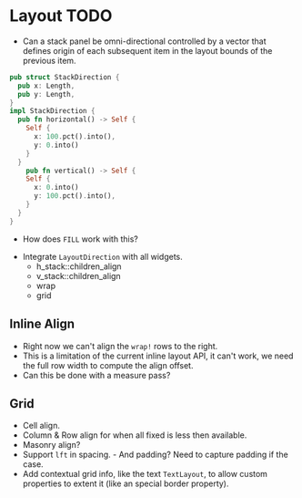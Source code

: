 # Layout TODO

* Can a stack panel be omni-directional controlled by a vector that defines origin of each
  subsequent item in the layout bounds of the previous item.
```rust
pub struct StackDirection {
  pub x: Length,
  pub y: Length,
}
impl StackDirection {
  pub fn horizontal() -> Self {
    Self {
      x: 100.pct().into(),
      y: 0.into()
    }
  }
    pub fn vertical() -> Self {
    Self {
      x: 0.into()
      y: 100.pct().into(),
    }
  }
}
```
- How does `FILL` work with this?

* Integrate `LayoutDirection` with all widgets.
  - h_stack::children_align
  - v_stack::children_align
  - wrap
  - grid

## Inline Align

* Right now we can't align the `wrap!` rows to the right.
* This is a limitation of the current inline layout API, it can't work, 
  we need the full row width to compute the align offset.
* Can this be done with a measure pass?

## Grid 

* Cell align.
* Column & Row align for when all fixed is less then available.
* Masonry align?
* Support `lft` in spacing.
        - And padding? Need to capture padding if the case.
* Add contextual grid info, like the text `TextLayout`, to allow custom properties to extent it (like an special border property).